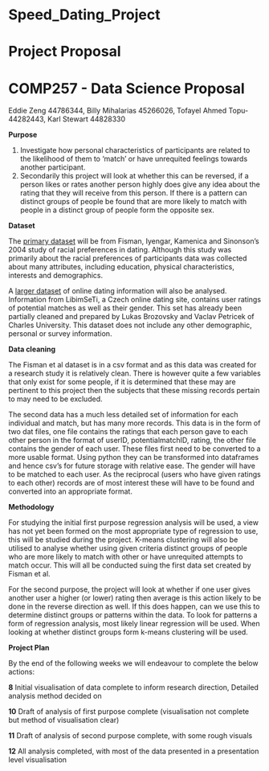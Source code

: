 # Speed_Dating_Project

Project Proposal
===

# COMP257 - Data Science Proposal
Eddie Zeng 44786344, Billy Mihalarias 45266026, Tofayel Ahmed Topu- 44282443, Karl Stewart 44828330

**Purpose**
1. Investigate how personal characteristics of participants are related to the likelihood of them to ‘match’ or have unrequited feelings towards another participant.
2. Secondarily this project will look at whether this can be reversed, if a person likes or rates another person highly does give any idea about the rating that they will receive from this person. If there is a pattern can distinct groups of people be found that are more likely to match with people in a distinct group of people form the opposite sex.

**Dataset**

The [primary dataset]( https://data.world/annavmontoya/speed-dating-experiment) will be from Fisman, Iyengar, Kamenica and Sinonson’s 2004 study of racial preferences in dating. Although this study was primarily about the racial preferences of participants data was collected about many attributes, including education, physical characteristics, interests and demographics.

A [larger dataset](http://www.occamslab.com/petricek/data/) of online dating information will also be analysed. Information from LibimSeTi, a Czech online dating site, contains user ratings of potential matches as well as their gender. This set has already been partially cleaned and prepared by Lukas Brozovsky and Vaclav Petricek of Charles University. This dataset does not include any other demographic, personal or survey information.

**Data cleaning**

The Fisman et al dataset is in a csv format and as this data was created for a research study it is relatively clean. There is however quite a few variables that only exist for some people, if it is determined that these may are pertinent to this project then the subjects that these missing records pertain to may need to be excluded.

The second data has a much less detailed set of information for each individual and match, but has many more records. This data is in the form of two dat files, one file contains the ratings that each person gave to each other person in the format of userID, potentialmatchID, rating, the other file contains the gender of each user. These files first need to be converted to a more usable format. Using python they can be transformed into dataframes and hence csv’s for future storage with relative ease. The gender will have to be matched to each user. As the reciprocal (users who have given ratings to each other) records are of most interest these will have to be found and converted into an appropriate format.

**Methodology**

For studying the initial first purpose regression analysis will be used, a view has not yet been formed on the most appropriate type of regression to use, this will be studied during the project. K-means clustering will also be utilised to analyse whether using given criteria distinct groups of people who are more likely to match with other or have unrequited attempts to match occur. This will all be conducted suing the first data set created by Fisman et al.

For the second purpose, the project will look at whether if one user gives another user a higher (or lower) rating then average is this action likely to be done in the reverse direction as well. If this does happen, can we use this to determine distinct groups or patterns within the data. To look for patterns a form of regression analysis, most likely linear regression will be used. When looking at whether distinct groups form k-means clustering will be used.
 
**Project Plan**

By the end of the following weeks we will endeavour to complete the below actions:

**8** Initial visualisation of data complete to inform research direction, Detailed analysis method decided on

**10** Draft of analysis of first purpose complete (visualisation not complete but method of visualisation clear)

**11** Draft of analysis of second purpose complete, with some rough visuals

**12** All analysis completed, with most of the data presented in a presentation level visualisation





